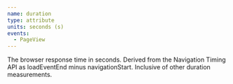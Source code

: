 ```yaml
---
name: duration
type: attribute
units: seconds (s)
events:
  - PageView
---
```


The browser response time in seconds. Derived from the Navigation Timing API as loadEventEnd minus navigationStart. Inclusive of other duration measurements.